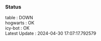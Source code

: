 ### Status


table : DOWN  
hogwarts : OK  
icy-bot : OK  
Latest Update : 2024-04-30 17:07:17.792579
